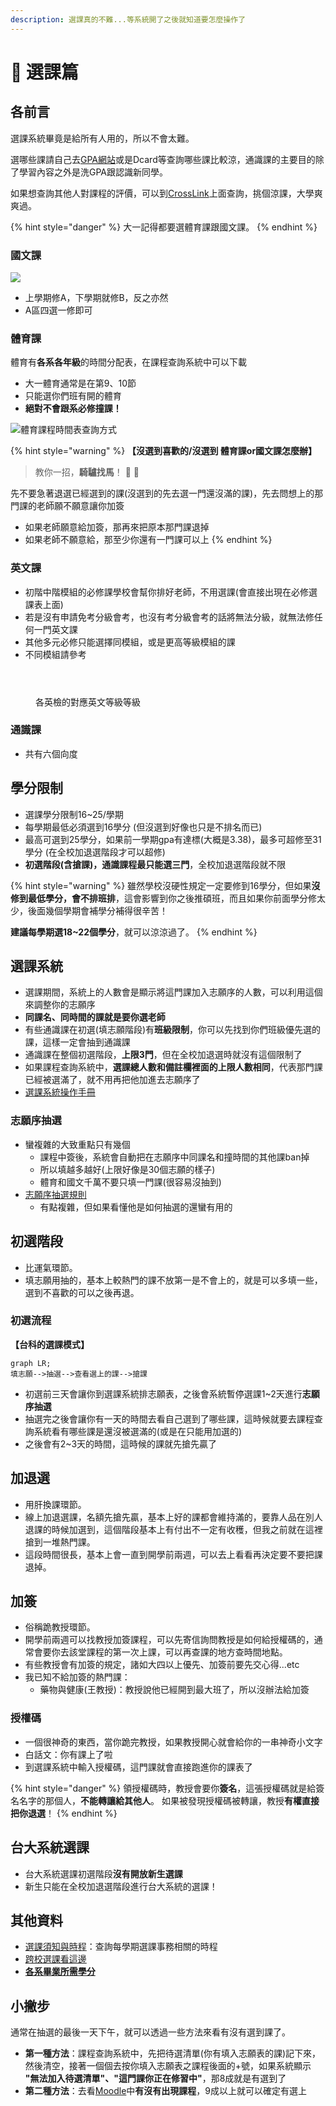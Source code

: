 ```yaml
---
description: 選課真的不難...等系統開了之後就知道要怎麼操作了
---
```


# 📖 選課篇

## 各前言

選課系統畢竟是給所有人用的，所以不會太難。

選哪些課請自己去[GPA網站](https://gpa.ntustexam.com/)或是Dcard等查詢哪些課比較涼，通識課的主要目的除了學習內容之外是洗GPA跟認識新同學。

如果想查詢其他人對課程的評價，可以到[CrossLink](https://www.crosslink.tw)上面查詢，挑個涼課，大學爽爽過。

{% hint style="danger" %}
大一記得都要選體育課跟國文課。
{% endhint %}

### 國文課

![](https://i.imgur.com/rUFWR4m.png)

* 上學期修A，下學期就修B，反之亦然
* A區四選一修即可

### 體育課

體育有**各系各年級**的時間分配表，在課程查詢系統中可以下載

* 大一體育通常是在第9、10節
* 只能選你們班有開的體育
* **絕對不會跟系必修撞課！**

![體育課程時間表查詢方式](https://i.imgur.com/yeGPbPa.png)

{% hint style="warning" %}
**【沒選到喜歡的/沒選到 體育課or國文課怎麼辦】**

> 教你一招，**騎驢找馬**！ :horse: :horse:

先不要急著退選已經選到的課(沒選到的先去選一門還沒滿的課)，先去問想上的那門課的老師願不願意讓你加簽

* 如果老師願意給加簽，那再來把原本那門課退掉
* 如果老師不願意給，那至少你還有一門課可以上
{% endhint %}

### 英文課

* 初階中階模組的必修課學校會幫你排好老師，不用選課(會直接出現在必修選課表上面)
* 若是沒有申請免考分級會考，也沒有考分級會考的話將無法分級，就無法修任何一門英文課
* 其他多元必修只能選擇同模組，或是更高等級模組的課
* 不同模組請參考

<figure><img src=".gitbook/assets/NTUST English Level.jpg" alt=""><figcaption></figcaption></figure>

<figure><img src=".gitbook/assets/NTUST English Courses.jpg" alt=""><figcaption></figcaption></figure>

<figure><img src=".gitbook/assets/image.png" alt=""><figcaption><p>各英檢的對應英文等級等級</p></figcaption></figure>

### 通識課

* 共有六個向度



## 學分限制

* 選課學分限制16\~25/學期
* 每學期最低必須選到16學分 (但沒選到好像也只是不排名而已)
* 最高可選到25學分，如果前一學期gpa有達標(大概是3.38)，最多可超修至31學分 (在全校加退選階段才可以超修)
* **初選階段(含搶課)，通識課程最只能選三門**，全校加退選階段就不限

{% hint style="warning" %}
雖然學校沒硬性規定一定要修到16學分，但如果**沒修到最低學分，會不排班排**，這會影響到你之後推碩班，而且如果你前面學分修太少，後面幾個學期會補學分補得很辛苦！

**建議每學期選18\~22個學分**，就可以涼涼過了。
{% endhint %}

## 選課系統

* 選課期間，系統上的人數會是顯示將這門課加入志願序的人數，可以利用這個來調整你的志願序
* **同課名、同時間的課就是要你選老師**
* 有些通識課在初選(填志願階段)有**班級限制**，你可以先找到你們班級優先選的課，這樣一定會抽到通識課
* 通識課在整個初選階段，**上限3門**，但在全校加退選時就沒有這個限制了
* 如果課程查詢系統中，**選課總人數和備註欄裡面的上限人數相同**，代表那門課已經被選滿了，就不用再把他加進去志願序了
* [選課系統操作手冊](https://www.academic.ntust.edu.tw/var/file/48/1048/img/2563/627618988.pdf)

### 志願序抽選

* 蠻複雜的大致重點只有幾個
  * 課程中簽後，系統會自動把在志願序中同課名和撞時間的其他課ban掉
  * 所以填越多越好(上限好像是30個志願的樣子)
  * 體育和國文千萬不要只填一門課(很容易沒抽到)
* [志願序抽選規則](https://www.academic.ntust.edu.tw/var/file/48/1048/img/2563/544158721.ppsx)
  * 有點複雜，但如果看懂他是如何抽選的還蠻有用的

## 初選階段

* 比運氣環節。
* 填志願用抽的，基本上較熱門的課不放第一是不會上的，就是可以多填一些，選到不喜歡的可以之後再退。

### 初選流程

**【台科的選課模式】**

```mermaid
graph LR;
填志願-->抽選-->查看選上的課-->搶課
```

* 初選前三天會讓你到選課系統排志願表，之後會系統暫停選課1\~2天進行**志願序抽選**
* 抽選完之後會讓你有一天的時間去看自己選到了哪些課，這時候就要去課程查詢系統看有哪些課是還沒被選滿的(或是在只能用加選的)
* 之後會有2\~3天的時間，這時候的課就先搶先贏了

## 加退選

* 用肝換課環節。
* 線上加退選課，名額先搶先贏，基本上好的課都會維持滿的，要靠人品在別人退課的時候加選到，這個階段基本上有付出不一定有收穫，但我之前就在這裡搶到一堆熱門課。
* 這段時間很長，基本上會一直到開學前兩週，可以去上看看再決定要不要把課退掉。

## 加簽

* 俗稱跪教授環節。
* 開學前兩週可以找教授加簽課程，可以先寄信詢問教授是如何給授權碼的，通常會要你去該堂課程的第一次上課，可以再查課的地方查時間地點。
* 有些教授會有加簽的規定，諸如大四以上優先、加簽前要先交心得...etc
* 我已知不給加簽的熱門課：
  * 藥物與健康(王教授)：教授說他已經開到最大班了，所以沒辦法給加簽

### 授權碼

* 一個很神奇的東西，當你跪完教授，如果教授開心就會給你的一串神奇小文字
* 白話文：你有課上了啦
* 到選課系統中輸入授權碼，這門課就會直接跑進你的課表了

{% hint style="danger" %}
領授權碼時，教授會要你**簽名**，這張授權碼就是給簽名名字的那個人，**不能轉讓給其他人**。 如果被發現授權碼被轉讓，教授**有權直接把你退選**！
{% endhint %}

## 台大系統選課

* 台大系統選課初選階段**沒有開放新生選課**
* 新生只能在全校加退選階段進行台大系統的選課！

## 其他資料

* [選課須知與時程](https://www.academic.ntust.edu.tw/p/412-1048-8580.php?Lang=zh-tw)：查詢每學期選課事務相關的時程
* [跨校選課看這邊](https://www.dcard.tw/f/ntust/p/239235745)
* [**各系畢業所需學分**](https://www.academic.ntust.edu.tw/var/file/48/1048/img/2570/909564337.pdf)

## 小撇步

通常在抽選的最後一天下午，就可以透過一些方法來看有沒有選到課了。

* **第一種方法**：課程查詢系統中，先把待選清單(你有填入志願表的課)記下來，然後清空，接著一個個去按你填入志願表之課程後面的+號，如果系統顯示 **"無法加入待選清單"、"這門課你正在修習中"**，那8成就是有選到了
* **第二種方法**：去看[Moodle](https://moodle2.ntust.edu.tw)中**有沒有出現課程**，9成以上就可以確定有選上
